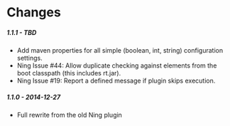 # Changes

##### 1.1.1 - TBD

* Add maven properties for all simple (boolean, int, string) configuration settings.
* Ning Issue #44: Allow duplicate checking against elements from the boot classpath
  (this includes rt.jar). 
* Ning Issue #19: Report a defined message if plugin skips execution. 

##### 1.1.0 - 2014-12-27

* Full rewrite from the old Ning plugin
